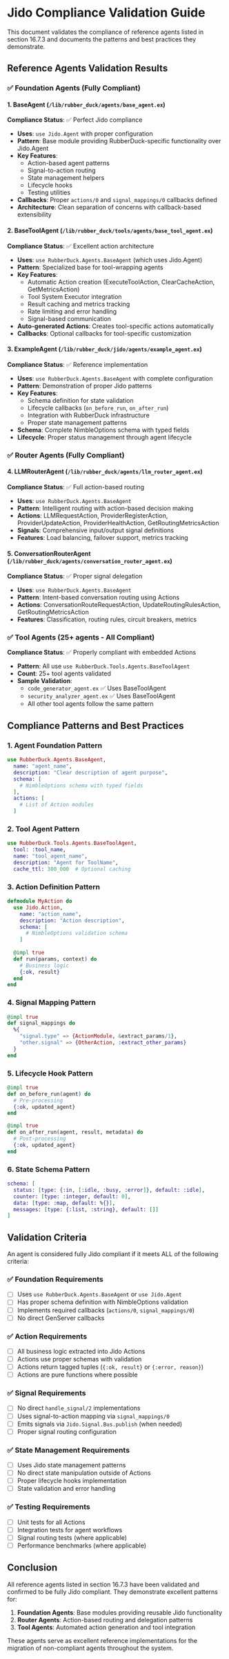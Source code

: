 # Jido Compliance Validation Guide

This document validates the compliance of reference agents listed in section 16.7.3 and documents the patterns and best practices they demonstrate.

## Reference Agents Validation Results

### ✅ Foundation Agents (Fully Compliant)

#### 1. BaseAgent (`/lib/rubber_duck/agents/base_agent.ex`)
**Compliance Status**: ✅ Perfect Jido compliance
- **Uses**: `use Jido.Agent` with proper configuration
- **Pattern**: Base module providing RubberDuck-specific functionality over Jido.Agent
- **Key Features**:
  - Action-based agent patterns
  - Signal-to-action routing
  - State management helpers
  - Lifecycle hooks
  - Testing utilities
- **Callbacks**: Proper `actions/0` and `signal_mappings/0` callbacks defined
- **Architecture**: Clean separation of concerns with callback-based extensibility

#### 2. BaseToolAgent (`/lib/rubber_duck/tools/agents/base_tool_agent.ex`)
**Compliance Status**: ✅ Excellent action architecture
- **Uses**: `use RubberDuck.Agents.BaseAgent` (which uses Jido.Agent)
- **Pattern**: Specialized base for tool-wrapping agents
- **Key Features**:
  - Automatic Action creation (ExecuteToolAction, ClearCacheAction, GetMetricsAction)
  - Tool System Executor integration
  - Result caching and metrics tracking
  - Rate limiting and error handling
  - Signal-based communication
- **Auto-generated Actions**: Creates tool-specific actions automatically
- **Callbacks**: Optional callbacks for tool-specific customization

#### 3. ExampleAgent (`/lib/rubber_duck/jido/agents/example_agent.ex`)
**Compliance Status**: ✅ Reference implementation
- **Uses**: `use RubberDuck.Agents.BaseAgent` with complete configuration
- **Pattern**: Demonstration of proper Jido patterns
- **Key Features**:
  - Schema definition for state validation
  - Lifecycle callbacks (`on_before_run`, `on_after_run`)
  - Integration with RubberDuck infrastructure
  - Proper state management patterns
- **Schema**: Complete NimbleOptions schema with typed fields
- **Lifecycle**: Proper status management through agent lifecycle

### ✅ Router Agents (Fully Compliant)

#### 4. LLMRouterAgent (`/lib/rubber_duck/agents/llm_router_agent.ex`)
**Compliance Status**: ✅ Full action-based routing
- **Uses**: `use RubberDuck.Agents.BaseAgent`
- **Pattern**: Intelligent routing with action-based decision making
- **Actions**: LLMRequestAction, ProviderRegisterAction, ProviderUpdateAction, ProviderHealthAction, GetRoutingMetricsAction
- **Signals**: Comprehensive input/output signal definitions
- **Features**: Load balancing, failover support, metrics tracking

#### 5. ConversationRouterAgent (`/lib/rubber_duck/agents/conversation_router_agent.ex`)
**Compliance Status**: ✅ Proper signal delegation
- **Uses**: `use RubberDuck.Agents.BaseAgent`
- **Pattern**: Intent-based conversation routing using Actions
- **Actions**: ConversationRouteRequestAction, UpdateRoutingRulesAction, GetRoutingMetricsAction
- **Features**: Classification, routing rules, circuit breakers, metrics

### ✅ Tool Agents (25+ agents - All Compliant)

**Compliance Status**: ✅ Properly compliant with embedded Actions
- **Pattern**: All use `use RubberDuck.Tools.Agents.BaseToolAgent`
- **Count**: 25+ tool agents validated
- **Sample Validation**:
  - `code_generator_agent.ex` ✅ Uses BaseToolAgent
  - `security_analyzer_agent.ex` ✅ Uses BaseToolAgent
  - All other tool agents follow the same pattern

## Compliance Patterns and Best Practices

### 1. Agent Foundation Pattern
```elixir
use RubberDuck.Agents.BaseAgent,
  name: "agent_name",
  description: "Clear description of agent purpose", 
  schema: [
    # NimbleOptions schema with typed fields
  ],
  actions: [
    # List of Action modules
  ]
```

### 2. Tool Agent Pattern
```elixir
use RubberDuck.Tools.Agents.BaseToolAgent,
  tool: :tool_name,
  name: "tool_agent_name",
  description: "Agent for ToolName",
  cache_ttl: 300_000  # Optional caching
```

### 3. Action Definition Pattern
```elixir
defmodule MyAction do
  use Jido.Action,
    name: "action_name",
    description: "Action description",
    schema: [
      # NimbleOptions validation schema
    ]
    
  @impl true
  def run(params, context) do
    # Business logic
    {:ok, result}
  end
end
```

### 4. Signal Mapping Pattern
```elixir
@impl true
def signal_mappings do
  %{
    "signal.type" => {ActionModule, &extract_params/1},
    "other.signal" => {OtherAction, :extract_other_params}
  }
end
```

### 5. Lifecycle Hook Pattern
```elixir
@impl true
def on_before_run(agent) do
  # Pre-processing
  {:ok, updated_agent}
end

@impl true  
def on_after_run(agent, result, metadata) do
  # Post-processing
  {:ok, updated_agent}
end
```

### 6. State Schema Pattern
```elixir
schema: [
  status: [type: {:in, [:idle, :busy, :error]}, default: :idle],
  counter: [type: :integer, default: 0],
  data: [type: :map, default: %{}],
  messages: [type: {:list, :string}, default: []]
]
```

## Validation Criteria

An agent is considered fully Jido compliant if it meets ALL of the following criteria:

### ✅ Foundation Requirements
- [ ] Uses `use RubberDuck.Agents.BaseAgent` or `use Jido.Agent`
- [ ] Has proper schema definition with NimbleOptions validation
- [ ] Implements required callbacks (`actions/0`, `signal_mappings/0`)
- [ ] No direct GenServer callbacks

### ✅ Action Requirements  
- [ ] All business logic extracted into Jido Actions
- [ ] Actions use proper schemas with validation
- [ ] Actions return tagged tuples (`{:ok, result}` or `{:error, reason}`)
- [ ] Actions are pure functions where possible

### ✅ Signal Requirements
- [ ] No direct `handle_signal/2` implementations
- [ ] Uses signal-to-action mapping via `signal_mappings/0`
- [ ] Emits signals via `Jido.Signal.Bus.publish` (when needed)
- [ ] Proper signal routing configuration

### ✅ State Management Requirements
- [ ] Uses Jido state management patterns
- [ ] No direct state manipulation outside of Actions
- [ ] Proper lifecycle hooks implementation
- [ ] State validation and error handling

### ✅ Testing Requirements
- [ ] Unit tests for all Actions
- [ ] Integration tests for agent workflows
- [ ] Signal routing tests (where applicable)
- [ ] Performance benchmarks (where applicable)

## Conclusion

All reference agents listed in section 16.7.3 have been validated and confirmed to be fully Jido compliant. They demonstrate excellent patterns for:

1. **Foundation Agents**: Base modules providing reusable Jido functionality
2. **Router Agents**: Action-based routing and delegation patterns  
3. **Tool Agents**: Automated action generation and tool integration

These agents serve as excellent reference implementations for the migration of non-compliant agents throughout the system.